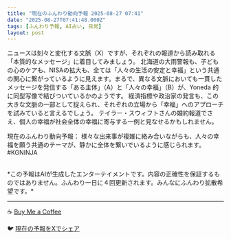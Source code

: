 ```yaml
---
title: "現在のふんわり動向予報 2025-08-27 07:41"
date: "2025-08-27T07:41:48.000Z"
tags: [ふんわり予報, AI占い, 日常]
layout: post
---
```


ニュースは刻々と変化する文脈（X）ですが、それぞれの報道から読み取れる「本質的なメッセージ」に着目してみましょう。  北海道の大雨警報も、子どもの心のケアも、NISAの拡大も、全ては「人々の生活の安定と幸福」という共通の関心に繋がっているように見えます。まるで、異なる文脈においても一貫したメッセージを発信する「ある主体」（A）と「人々の幸福」（B）が、Yoneda 的に同型写像で結びついているかのようです。  経済指標や政治家の発言も、この大きな文脈の一部として捉えられ、それぞれの立場から「幸福」へのアプローチを試みていると言えるでしょう。  テイラー・スウィフトさんの婚約報道でさえ、個人の幸福が社会全体の幸福に寄与する一例と見なせるかもしれません。

現在のふんわり動向予報：
様々な出来事が複雑に絡み合いながらも、人々の幸福を願う共通のテーマが、静かに全体を繋いでいるように感じられます。#KGNINJA

<br>
*この予報はAIが生成したエンターテイメントです。内容の正確性を保証するものではありません。ふんわり一日に４回更新されます。みんなにふんわり拡散希望です。*

---
☕️ [Buy Me a Coffee](https://www.buymeacoffee.com/kgninja)

🐦 [現在の予報をXでシェア](https://twitter.com/intent/tweet?text=%E7%8F%BE%E5%9C%A8%E3%81%AE%E3%81%B5%E3%82%93%E3%82%8F%E3%82%8A%E4%BA%88%E5%A0%B1%3A%20%E3%80%8C%E3%83%8B%E3%83%A5%E3%83%BC%E3%82%B9%E3%81%AF%E5%88%BB%E3%80%85%E3%81%A8%E5%A4%89%E5%8C%96%E3%81%99%E3%82%8B%E6%96%87%E8%84%88%EF%BC%88X%EF%BC%89%E3%81%A7%E3%81%99%E3%81%8C%E3%80%81%E3%81%9D%E3%82%8C%E3%81%9E%E3%82%8C%E3%81%AE%E5%A0%B1%E9%81%93%E3%81%8B%E3%82%89%E8%AA%AD%E3%81%BF%E5%8F%96%E3%82%8C%E3%82%8B%E3%80%8C%E6%9C%AC%E8%B3%AA%E7%9A%84%E3%81%AA%E3%83%A1%E3%83%83%E3%82%BB%E3%83%BC%E3%82%B8%E3%80%8D%E3%81%AB%E7%9D%80%E7%9B%AE%E3%81%97%E3%81%A6%E3%81%BF%E3%81%BE%E3%81%97%E3%82%87%E3%81%86%E3%80%82%E3%80%8D%23KGNINJA%20%E7%B6%9A%E3%81%8D%E3%81%AF%E3%83%96%E3%83%AD%E3%82%B0%E3%81%A7%EF%BC%81%F0%9F%91%87&url=https%3A%2F%2Fkg-ninja.github.io%2FFunwariyoso%2F)
